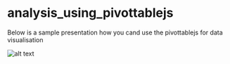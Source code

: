 # analysis_using_pivottablejs
 Below is a sample presentation how you cand use the pivottablejs for data visualisation
 
![alt text](/images/4.png)
